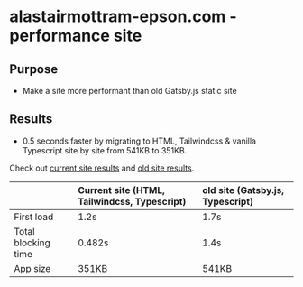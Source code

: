 # alastairmottram-epson.com - performance site

## Purpose

- Make a site more performant than old Gatsby.js static site

## Results

- 0.5 seconds faster by migrating to HTML, Tailwindcss & vanilla Typescript site by site from 541KB to 351KB.

Check out [current site results](https://www.webpagetest.org/result/220310_AiDcRG_C2X/) and [old site results](https://www.webpagetest.org/result/220227_AiDcVW_7J4/).

|                     | Current site (HTML, Tailwindcss, Typescript) | old site (Gatsby.js, Typescript) |
| :------------------ | :------------------------------------------- | :------------------------------- |
| First load          | 1.2s                                         | 1.7s                             |
| Total blocking time | 0.482s                                       | 1.4s                             |
| App size            | 351KB                                        | 541KB                            |
